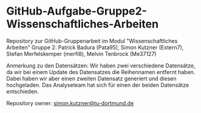 # GitHub-Aufgabe-Gruppe2-Wissenschaftliches-Arbeiten
Repository zur GitHub-Gruppenarbeit im Modul "Wissenschaftliches Arbeiten" 
Gruppe 2: 
Patrick Badura (Pata95),
Simon Kutzner (Extern7),
Stefan Merfelskemper (merfi8),
Melvin Tenbrock (Me37127)

Anmerkung zu den Datensätzen:
Wir haben zwei verschiedene Datensätze, da wir bei einem Update des Datensatzes
die Reihennamen entfernt haben. Dabei haben wir aber einen zweiten Datensatz 
generiert und diesen hochgeladen.
Das Analyseteam hat sich für einen der beiden Datensätze entschieden.

Repository owner: simon.kutzner@tu-dortmund.de
